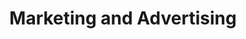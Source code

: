 ---
title: Marketing and Advertising
slug: marketing-and-advertising
taxonomy:
	tag: industry
content:
    items:
        '@taxonomy.industry': marketing-and-advertising
    order:
        by: date
        dir: desc
---